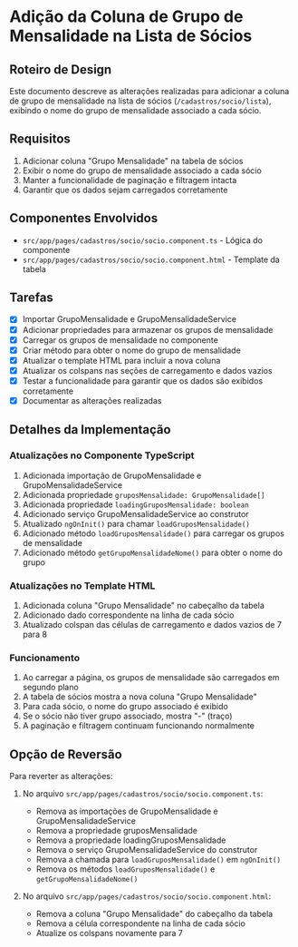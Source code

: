 # Adição da Coluna de Grupo de Mensalidade na Lista de Sócios

## Roteiro de Design

Este documento descreve as alterações realizadas para adicionar a coluna de grupo de mensalidade na lista de sócios (`/cadastros/socio/lista`), exibindo o nome do grupo de mensalidade associado a cada sócio.

## Requisitos

1. Adicionar coluna "Grupo Mensalidade" na tabela de sócios
2. Exibir o nome do grupo de mensalidade associado a cada sócio
3. Manter a funcionalidade de paginação e filtragem intacta
4. Garantir que os dados sejam carregados corretamente

## Componentes Envolvidos

- `src/app/pages/cadastros/socio/socio.component.ts` - Lógica do componente
- `src/app/pages/cadastros/socio/socio.component.html` - Template da tabela

## Tarefas

- [x] Importar GrupoMensalidade e GrupoMensalidadeService
- [x] Adicionar propriedades para armazenar os grupos de mensalidade
- [x] Carregar os grupos de mensalidade no componente
- [x] Criar método para obter o nome do grupo de mensalidade
- [x] Atualizar o template HTML para incluir a nova coluna
- [x] Atualizar os colspans nas seções de carregamento e dados vazios
- [x] Testar a funcionalidade para garantir que os dados são exibidos corretamente
- [x] Documentar as alterações realizadas

## Detalhes da Implementação

### Atualizações no Componente TypeScript

1. Adicionada importação de GrupoMensalidade e GrupoMensalidadeService
2. Adicionada propriedade `gruposMensalidade: GrupoMensalidade[]`
3. Adicionada propriedade `loadingGruposMensalidade: boolean`
4. Adicionado serviço GrupoMensalidadeService ao construtor
5. Atualizado `ngOnInit()` para chamar `loadGruposMensalidade()`
6. Adicionado método `loadGruposMensalidade()` para carregar os grupos de mensalidade
7. Adicionado método `getGrupoMensalidadeNome()` para obter o nome do grupo

### Atualizações no Template HTML

1. Adicionada coluna "Grupo Mensalidade" no cabeçalho da tabela
2. Adicionado dado correspondente na linha de cada sócio
3. Atualizado colspan das células de carregamento e dados vazios de 7 para 8

### Funcionamento

1. Ao carregar a página, os grupos de mensalidade são carregados em segundo plano
2. A tabela de sócios mostra a nova coluna "Grupo Mensalidade"
3. Para cada sócio, o nome do grupo associado é exibido
4. Se o sócio não tiver grupo associado, mostra "-" (traço)
5. A paginação e filtragem continuam funcionando normalmente

## Opção de Reversão

Para reverter as alterações:

1. No arquivo `src/app/pages/cadastros/socio/socio.component.ts`:
   - Remova as importações de GrupoMensalidade e GrupoMensalidadeService
   - Remova a propriedade gruposMensalidade
   - Remova a propriedade loadingGruposMensalidade
   - Remova o serviço GrupoMensalidadeService do construtor
   - Remova a chamada para `loadGruposMensalidade()` em `ngOnInit()`
   - Remova os métodos `loadGruposMensalidade()` e `getGrupoMensalidadeNome()`

2. No arquivo `src/app/pages/cadastros/socio/socio.component.html`:
   - Remova a coluna "Grupo Mensalidade" do cabeçalho da tabela
   - Remova a célula correspondente na linha de cada sócio
   - Atualize os colspans novamente para 7
